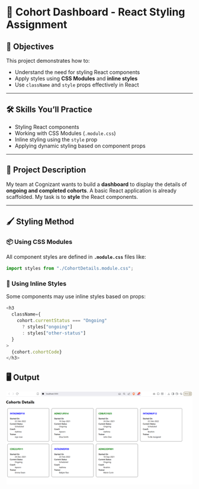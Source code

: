 # 📘 Cohort Dashboard - React Styling Assignment

## 🎯 Objectives

This project demonstrates how to:

- Understand the need for styling React components
- Apply styles using **CSS Modules** and **inline styles**
- Use `className` and `style` props effectively in React

---

## 🛠️ Skills You’ll Practice

- Styling React components
- Working with CSS Modules (`.module.css`)
- Inline styling using the `style` prop
- Applying dynamic styling based on component props

---

## 📁 Project Description

My team at Cognizant wants to build a **dashboard** to display the details of **ongoing and completed cohorts**. A basic React application is already scaffolded. My task is to **style** the React components.

---

## 🖌️ Styling Method

### 📦 Using CSS Modules

All component styles are defined in **`.module.css`** files like:

```js
import styles from "./CohortDetails.module.css";
```

### 🎨 Using Inline Styles

Some components may use inline styles based on props:

```js
<h3
  className={
    cohort.currentStatus === "Ongoing"
      ? styles["ongoing"]
      : styles["other-status"]
  }
>
  {cohort.cohortCode}
</h3>
```

## 🖥️ Output

![output](https://github.com/SudipSarkar1193/Digital-Nurture-4.0-JavaFSE/blob/main/Week6_React/5.%20ReactJS-HOL/react_cohort_dashboard/Output_Screenshot/OUTPUT.png?raw=true)
